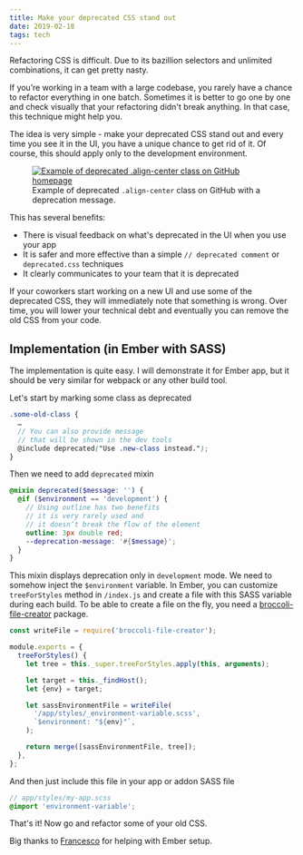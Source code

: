 ```yaml
---
title: Make your deprecated CSS stand out
date: 2019-02-18
tags: tech
---
```


Refactoring CSS is difficult. Due to its bazillion selectors and unlimited combinations, it can get pretty nasty.

If you’re working in a team with a large codebase, you rarely have a chance to refactor everything in one batch. Sometimes it is better to go one by one and check visually that your refactoring didn't break anything. In that case, this technique might help you.

The idea is very simple - make your deprecated CSS stand out and every time you see it in the UI, you have a unique chance to get rid of it. Of course, this should apply only to the development environment.

<figure>
  <a href="/images/deprecated-css-example.png"><img src="/images/deprecated-css-example.png" alt="Example of deprecated .align-center class on GitHub homepage"/></a>
  <figcaption>Example of deprecated <code>.align-center</code> class on GitHub with a deprecation message.</figcaption>
</figure>

This has several benefits:

- There is visual feedback on what's deprecated in the UI when you use your app
- It is safer and more effective than a simple `// deprecated comment` or `deprecated.css` techniques
- It clearly communicates to your team that it is deprecated

If your coworkers start working on a new UI and use some of the deprecated CSS, they will immediately note that something is wrong. Over time, you will lower your technical debt and eventually you can remove the old CSS from your code.

## Implementation (in Ember with SASS)

The implementation is quite easy. I will demonstrate it for Ember app, but it should be very similar for webpack or any other build tool.

Let's start by marking some class as deprecated

```scss
.some-old-class {
  …
  // You can also provide message
  // that will be shown in the dev tools
  @include deprecated("Use .new-class instead.");
}
```

Then we need to add `deprecated` mixin

```scss
@mixin deprecated($message: '') {
  @if ($environment == 'development') {
    // Using outline has two benefits
    // it is very rarely used and
    // it doesn’t break the flow of the element
    outline: 3px double red;
    --deprecation-message: '#{$message}';
  }
}
```

This mixin displays deprecation only in `development` mode. We need to somehow inject the `$environment` variable. In Ember, you can customize `treeForStyles` method in `/index.js` and create a file with this SASS variable during each build. To be able to create a file on the fly, you need a [broccoli-file-creator](https://github.com/rwjblue/broccoli-file-creator) package.

```javascript
const writeFile = require('broccoli-file-creator');

module.exports = {
  treeForStyles() {
    let tree = this._super.treeForStyles.apply(this, arguments);

    let target = this._findHost();
    let {env} = target;

    let sassEnvironmentFile = writeFile(
      '/app/styles/_environment-variable.scss',
      `$environment: "${env}"`,
    );

    return merge([sassEnvironmentFile, tree]);
  },
};
```

And then just include this file in your app or addon SASS file

```scss
// app/styles/my-app.scss
@import 'environment-variable';
```

That's it! Now go and refactor some of your old CSS.

Big thanks to [Francesco](https://fnovy.com/) for helping with Ember setup.
